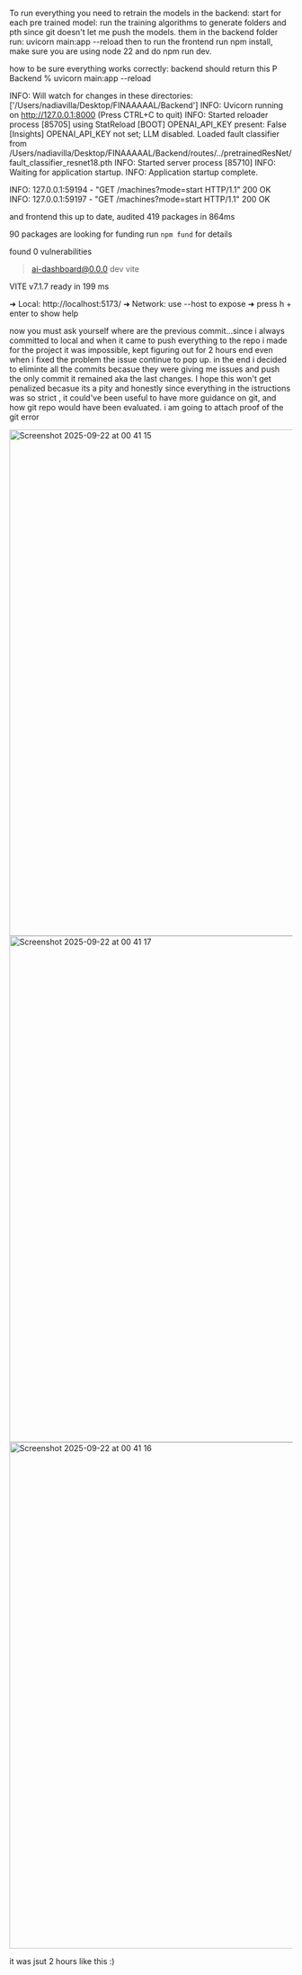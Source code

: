 To run everything you need to retrain the models
 in the backend:
start for each pre trained model:
run the training algorithms to generate folders and pth since git doesn't let me push the models.
them in the backend folder run: uvicorn main:app --reload
then to run the frontend run npm install, make sure you are using node 22
and do npm run dev.

how to be sure everything works correctly:
backend should return this
P Backend % uvicorn main:app --reload

INFO:     Will watch for changes in these directories: ['/Users/nadiavilla/Desktop/FINAAAAAL/Backend']
INFO:     Uvicorn running on http://127.0.0.1:8000 (Press CTRL+C to quit)
INFO:     Started reloader process [85705] using StatReload
[BOOT] OPENAI_API_KEY present: False
[Insights] OPENAI_API_KEY not set; LLM disabled.
Loaded fault classifier from /Users/nadiavilla/Desktop/FINAAAAAL/Backend/routes/../pretrainedResNet/fault_classifier_resnet18.pth
INFO:     Started server process [85710]
INFO:     Waiting for application startup.
INFO:     Application startup complete.

INFO:     127.0.0.1:59194 - "GET /machines?mode=start HTTP/1.1" 200 OK
INFO:     127.0.0.1:59197 - "GET /machines?mode=start HTTP/1.1" 200 OK

and frontend this
up to date, audited 419 packages in 864ms

90 packages are looking for funding
  run `npm fund` for details

found 0 vulnerabilities

> ai-dashboard@0.0.0 dev
> vite


  VITE v7.1.7  ready in 199 ms

  ➜  Local:   http://localhost:5173/
  ➜  Network: use --host to expose
  ➜  press h + enter to show help








now you must ask yourself where are the previous commit...since i always committed to local and when it came to push everything to the repo i made for the project it was impossible, kept figuring out for 2 hours end even when i fixed the problem the issue continue to pop up.
in the end i decided to eliminte all the commits becasue they were giving me issues and push the only commit it remained aka the last changes.
I hope this won't get penalized becasue its a pity and honestly since everything in the istructions was so strict , it could've been useful to have more guidance on git, and how git repo would have been evaluated.
i am going to attach proof of the git error 




<img width="1440" height="900" alt="Screenshot 2025-09-22 at 00 41 15" src="https://github.com/user-attachments/assets/86099201-52c3-4398-8a41-12774e0e31bb" />


<img width="1440" height="900" alt="Screenshot 2025-09-22 at 00 41 17" src="https://github.com/user-attachments/assets/ddf51462-4ea5-4404-94f4-00b5b4e2c050" />



<img width="1440" height="900" alt="Screenshot 2025-09-22 at 00 41 16" src="https://github.com/user-attachments/assets/48301d93-ae57-4a40-a188-99862dbd54ec" />

it was jsut 2 hours like this :)
